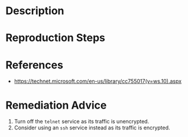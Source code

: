 # Description


# Reproduction Steps


# References

- https://technet.microsoft.com/en-us/library/cc755017(v=ws.10).aspx


# Remediation Advice

1. Turn off the `telnet` service as its traffic is unencrypted.
2. Consider using an `ssh` service instead as its traffic is encrypted.